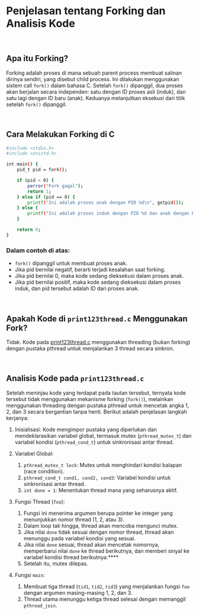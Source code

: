 # Penjelasan tentang Forking dan Analisis Kode

<br>

## Apa itu Forking?

Forking adalah proses di mana sebuah parent process membuat salinan dirinya sendiri, yang disebut child process. Ini dilakukan menggunakan sistem call `fork()` dalam bahasa C. Setelah `fork()` dipanggil, dua proses akan berjalan secara independen: satu dengan ID proses asli (induk), dan satu lagi dengan ID baru (anak). Keduanya melanjutkan eksekusi dari titik setelah `fork()` dipanggil.

<br>

## Cara Melakukan Forking di C

```bash
#include <stdio.h>
#include <unistd.h>

int main() {
    pid_t pid = fork();

    if (pid < 0) {
        perror("Fork gagal");
        return 1;
    } else if (pid == 0) {
        printf("Ini adalah proses anak dengan PID %d\n", getpid());
    } else {
        printf("Ini adalah proses induk dengan PID %d dan anak dengan PID %d\n", getpid(), pid);
    }

    return 0;
}
```

### Dalam contoh di atas:

- `fork()` dipanggil untuk membuat proses anak.
- Jika pid bernilai negatif, berarti terjadi kesalahan saat forking.
- Jika pid bernilai 0, maka kode sedang dieksekusi dalam proses anak.
- Jika pid bernilai positif, maka kode sedang dieksekusi dalam proses induk, dan pid tersebut adalah ID dari proses anak.

<br>

## Apakah Kode di `print123thread.c` Menggunakan Fork?

Tidak. Kode pada [print123thread.c](https://github.com/ferryastika/SisOp-24/blob/main/print123thread.c) menggunakan threading (bukan forking) dengan pustaka pthread untuk menjalankan 3 thread secara sinkron.

<br>

## Analisis Kode pada `print123thread.c`

Setelah meninjau kode yang terdapat pada tautan tersebut, ternyata kode tersebut tidak menggunakan mekanisme forking (`fork()`), melainkan menggunakan threading dengan pustaka pthread untuk mencetak angka 1, 2, dan 3 secara bergantian tanpa henti. Berikut adalah penjelasan langkah kerjanya:

1. Inisialisasi: Kode mengimpor pustaka yang diperlukan dan mendeklarasikan variabel global, termasuk mutex (`pthread_mutex_t`) dan variabel kondisi (`pthread_cond_t`) untuk sinkronisasi antar thread.

2. Variabel Global:
   1. `pthread_mutex_t lock`: Mutex untuk menghindari kondisi balapan (race condition).
   2. `pthread_cond_t cond1, cond2, cond3`: Variabel kondisi untuk sinkronisasi antar thread.
   3. `int done = 1`: Menentukan thread mana yang seharusnya aktif.

3. Fungsi Thread (`foo`):
   1. Fungsi ini menerima argumen berupa pointer ke integer yang menunjukkan nomor thread (1, 2, atau 3).
   2. Dalam loop tak hingga, thread akan mencoba mengunci mutex.
   3. Jika nilai `done` tidak sesuai dengan nomor thread, thread akan menunggu pada variabel kondisi yang sesuai.
   4. Jika nilai `done` sesuai, thread akan mencetak nomornya, memperbarui nilai `done` ke thread berikutnya, dan memberi sinyal ke variabel kondisi thread berikutnya.****
   5. Setelah itu, mutex dilepas.

4. Fungsi `main`:
   1. Membuat tiga thread (`tid1`, `tid2`, `tid3`) yang menjalankan fungsi `foo` dengan argumen masing-masing 1, 2, dan 3.
   2. Thread utama menunggu ketiga thread selesai dengan memanggil `pthread_join`.